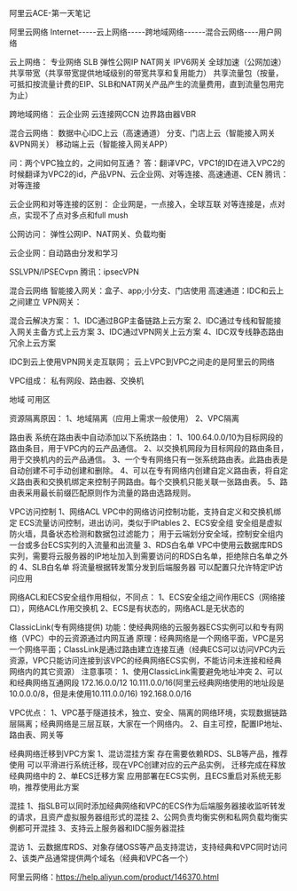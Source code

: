 阿里云ACE-第一天笔记

阿里云网络
Internet-----云上网络-----跨地域网络------混合云网络----用户网络

云上网络：
	专业网络
	SLB
	弹性公网IP
	NAT网关
	IPV6网关
	全球加速（公网加速）
	共享带宽（共享带宽提供地域级别的带宽共享和复用能力）
	共享流量包（按量，可抵扣按流量计费的EIP、SLB和NAT网关产品产生的流量费用，直到流量包用完为止）

跨地域网络：
	云企业网
	云连接网CCN
	边界路由器VBR

混合云网络：
	数据中心IDC上云（高速通道）
	分支、门店上云（智能接入网关&VPN网关）
	移动端上云（智能接入网关APP）

问：两个VPC独立的，之间如何互通？
答：翻译VPC，VPC1的ID在进入VPC2的时候翻译为VPC2的id，产品VPN、云企业网、对等连接、高速通道、CEN		腾讯：对等连接

云企业网和对等连接的区别：
企业网是，一点接入，全球互联
对等连接是，点对点，实现不了点对多点和full mush

公网访问：
弹性公网IP、NAT网关、负载均衡

云企业网：自动路由分发和学习

SSLVPN/IPSECvpn      腾讯：ipsecVPN

混合云网络
智能接入网关：盒子、app;小分支、门店使用
高速通道：IDC和云上之间建立
VPN网关：

混合云解决方案：
1、IDC通过BGP主备链路上云方案
2、IDC通过专线和智能接入网关主备方式上云方案
3、IDC通过VPN网关上云方案
4、IDC双专线静态路由冗余上云方案

IDC到云上使用VPN网关走互联网；
云上VPC到VPC之间走的是阿里云的网络

VPC组成：
私有网段、路由器、交换机

地域
可用区

资源隔离原因：
1、地域隔离（应用上需求一般使用）
2、VPC隔离

路由表
系统在路由表中自动添加以下系统路由：
1、100.64.0.0/10为目标网段的路由条目，用于VPC内的云产品通信。
2、以交换机网段为目标网段的路由条目，用于交换机内的云产品通信。
3、一个专有网络只有一张系统路由表。此路由表是自动创建不可手动创建和删除。
4、可以在专有网络内创建自定义路由表，将自定义路由表和交换机绑定来控制子网路由。每个交换机只能关联一张路由表。
5、路由表采用最长前缀匹配原则作为流量的路由选路规则。

VPC访问控制
1、网络ACL
	VPC中的网络访问控制功能，支持自定义和交换机绑定
	ECS流量访问控制，进出访问，类似于IPtables
2、ECS安全组
	安全组是虚拟防火墙，具备状态检测和数据包过滤能力；
	用于云端划分安全域，控制安全组内一台或多台ECS实列的入流量和出流量
3、RDS白名单
	VPC中使用云数据库RDS实列，需要将云服务器的IP地址加入到需要访问的RDS白名单，拒绝除白名单之外的
4、SLB白名单
	将流量根据转发策分发到后端服务器
	可以配置只允许特定IP访问应用

网络ACL和ECS安全组作用相似，不同点：
1、ECS安全组之间作用ECS（网络接口），网络ACL作用交换机
2、ECS是有状态的，网络ACL是无状态的

ClassicLink(专有网络提供)
功能：使经典网络的云服务器ECS实例可以和专有网络（VPC）中的云资源通过内网互通
原理：经典网络是一个网络平面，VPC是另一个网络平面；ClassLink是通过路由建立连接互通（经典ECS可以访问VPC内云资源，VPC只能访问连接到该VPC的经典网络ECS实例，不能访问未连接和经典网络内的其它资源）
注意事项：
1、使用ClassicLink需要避免地址冲突
2、可以和经典网络互通网段
	172.16.0.0/12
	10.111.0.0/16(阿里云经典网络使用的地址段是10.0.0.0/8，但是未使用10.111.0.0/16)
	192.168.0.0/16

VPC优点：
1、VPC基于隧道技术，独立、安全、隔离的网络环境，实现数据链路层隔离；经典网络是三层互联，大家在一个网络内。
2、自主可控，配置IP地址、路由表、网关等

经典网络迁移到VPC方案
1、混访混挂方案
	存在需要依赖RDS、SLB等产品，推荐使用
	可以平滑进行系统迁移，现在VPC创建对应的云产品实例，
	迁移完成在释放经典网络中的
2、单ECS迁移方案
	应用部署在ECS实例，且ECS重启对系统无影响，推荐使用此方案

混挂
	1、指SLB可以同时添加经典网络和VPC的ECS作为后端服务器接收监听转发的请求，且资产虚拟服务器组形式的混挂
	2、公网负责均衡实例和私网负载均衡实例都可开混挂
	3、支持云上服务器和IDC服务器混挂

混访
	1、云数据库RDS、对象存储OSS等产品支持混访，支持经典和VPC同时访问
	2、该类产品通常提供两个域名（经典和VPC各一个）

阿里云网络：https://help.aliyun.com/product/146370.html



